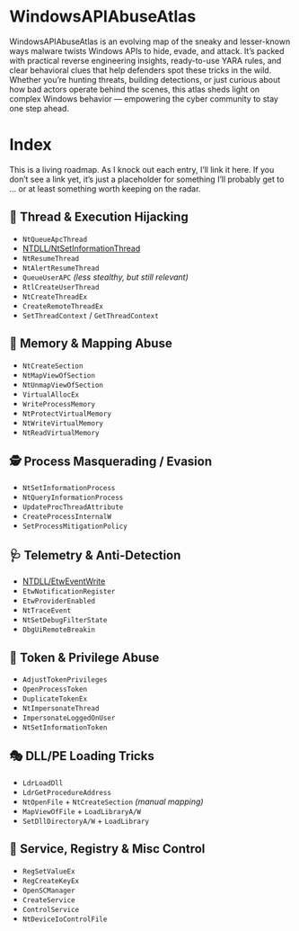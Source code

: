 # WindowsAPIAbuseAtlas
WindowsAPIAbuseAtlas is an evolving map of the sneaky and lesser-known ways malware twists Windows APIs to hide, evade, and attack. It’s packed with practical reverse engineering insights, ready-to-use YARA rules, and clear behavioral clues that help defenders spot these tricks in the wild. Whether you’re hunting threats, building detections, or just curious about how bad actors operate behind the scenes, this atlas sheds light on complex Windows behavior — empowering the cyber community to stay one step ahead.

# Index
This is a living roadmap. As I knock out each entry, I’ll link it here. If you don’t see a link yet, it’s just a placeholder for something I’ll probably get to ... or at least something worth keeping on the radar.

## 🧠 Thread & Execution Hijacking

- `NtQueueApcThread`
- [NTDLL/NtSetInformationThread](./NTDLL/NtSetInformationThread/README.md)
- `NtResumeThread`
- `NtAlertResumeThread`
- `QueueUserAPC` *(less stealthy, but still relevant)*
- `RtlCreateUserThread`
- `NtCreateThreadEx`
- `CreateRemoteThreadEx`
- `SetThreadContext` / `GetThreadContext`

## 🧬 Memory & Mapping Abuse

- `NtCreateSection`
- `NtMapViewOfSection`
- `NtUnmapViewOfSection`
- `VirtualAllocEx`
- `WriteProcessMemory`
- `NtProtectVirtualMemory`
- `NtWriteVirtualMemory`
- `NtReadVirtualMemory`

## 🕵️ Process Masquerading / Evasion

- `NtSetInformationProcess`
- `NtQueryInformationProcess`
- `UpdateProcThreadAttribute`
- `CreateProcessInternalW`
- `SetProcessMitigationPolicy`

## 🩺 Telemetry & Anti-Detection

- [NTDLL/EtwEventWrite](./NTDLL/EtwEventWrite/README.md)
- `EtwNotificationRegister`
- `EtwProviderEnabled`
- `NtTraceEvent`
- `NtSetDebugFilterState`
- `DbgUiRemoteBreakin`

## 🔐 Token & Privilege Abuse

- `AdjustTokenPrivileges`
- `OpenProcessToken`
- `DuplicateTokenEx`
- `NtImpersonateThread`
- `ImpersonateLoggedOnUser`
- `NtSetInformationToken`

## 🎭 DLL/PE Loading Tricks

- `LdrLoadDll`
- `LdrGetProcedureAddress`
- `NtOpenFile` + `NtCreateSection` *(manual mapping)*
- `MapViewOfFile` + `LoadLibraryA/W`
- `SetDllDirectoryA/W` + `LoadLibrary`

## 🧩 Service, Registry & Misc Control

- `RegSetValueEx`
- `RegCreateKeyEx`
- `OpenSCManager`
- `CreateService`
- `ControlService`
- `NtDeviceIoControlFile`

